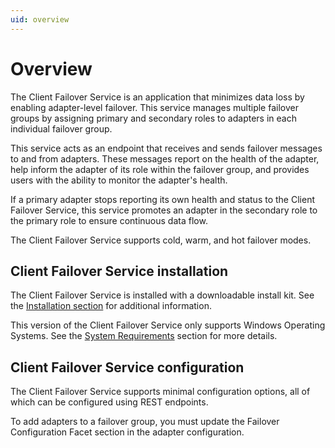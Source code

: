 ```yaml
---
uid: overview
---
```


# Overview

The Client Failover Service is an application that minimizes data loss by enabling adapter-level failover. This service manages multiple failover groups by  assigning primary and secondary roles to adapters in each individual failover group.

This service acts as an endpoint that receives and sends failover messages to and from adapters. These messages report on the health of the adapter, help inform the adapter of its role within the failover group, and provides users with the ability to monitor the adapter's health.

If a primary adapter stops reporting its own health and status to the Client Failover Service, this service promotes an adapter in the secondary role to the primary role to ensure continuous data flow.

The Client Failover Service supports cold, warm, and hot failover modes.

## Client Failover Service installation

The Client Failover Service is installed with a downloadable install kit. See the [Installation section](xref:Installation) for additional information.

This version of the Client Failover Service only supports Windows Operating Systems. See the [System Requirements](xref:SystemRequirements) section for more details.

## Client Failover Service configuration

The Client Failover Service supports minimal configuration options, all of which can be configured using REST endpoints.

To add adapters to a failover group, you must update the Failover Configuration Facet section in the adapter configuration.
